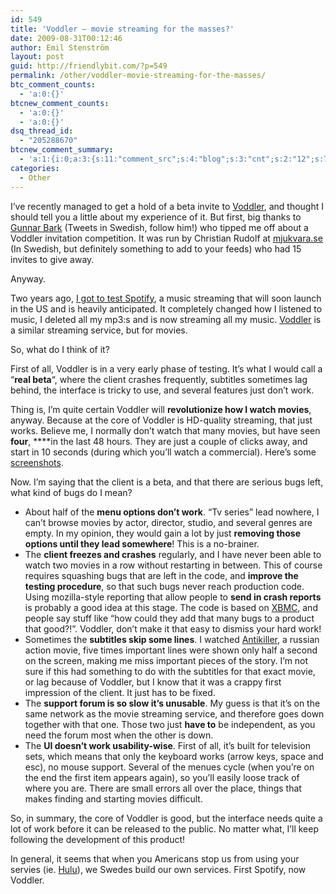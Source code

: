 ```yaml
---
id: 549
title: 'Voddler – movie streaming for the masses?'
date: 2009-08-31T00:12:46
author: Emil Stenström
layout: post
guid: http://friendlybit.com/?p=549
permalink: /other/voddler-movie-streaming-for-the-masses/
btc_comment_counts:
  - 'a:0:{}'
btcnew_comment_counts:
  - 'a:0:{}'
  - 'a:0:{}'
dsq_thread_id:
  - "205288670"
btcnew_comment_summary:
  - 'a:1:{i:0;a:3:{s:11:"comment_src";s:4:"blog";s:3:"cnt";s:2:"12";s:7:"enabled";s:1:"0";}}'
categories:
  - Other
---
```

I&#8217;ve recently managed to get a hold of a beta invite to [Voddler](http://www.voddler.com/), and thought I should tell you a little about my experience of it. But first, big thanks to [Gunnar Bark](http://twitter.com/GunnarBark) (Tweets in Swedish, follow him!) who tipped me off about a Voddler invitation competition. It was run by Christian Rudolf at [mjukvara.se](http://www.mjukvara.se/blogg/) (In Swedish, but definitely something to add to your feeds) who had 15 invites to give away.

Anyway.

Two years ago, [I got to test Spotify](/other/spotify-is-a-lot-like/), a music streaming that will soon launch in the US and is heavily anticipated. It completely changed how I listened to music, I deleted all my mp3:s and is now streaming all my music. [Voddler](http://www.voddler.com/) is a similar streaming service, but for movies.

So, what do I think of it?

First of all, Voddler is in a very early phase of testing. It&#8217;s what I would call a &#8220;**real beta**&#8220;, where the client crashes frequently, subtitles sometimes lag behind, the interface is tricky to use, and several features just don&#8217;t work.

Thing is, I&#8217;m quite certain Voddler will **revolutionize how I watch movies**, anyway. Because at the core of Voddler is HD-quality streaming, that just works. Believe me, I normally don&#8217;t watch that many movies, but have seen **four**, ****in the last 48 hours. They are just a couple of clicks away, and start in 10 seconds (during which you&#8217;ll watch a commercial). Here&#8217;s some [screenshots](http://pappmaskin.no/2009/07/voddler-screenshots-and-details/).

Now. I&#8217;m saying that the client is a beta, and that there are serious bugs left, what kind of bugs do I mean?

  * About half of the **menu options don&#8217;t work**. &#8220;Tv series&#8221; lead nowhere, I can&#8217;t browse movies by actor, director, studio, and several genres are empty. In my opinion, they would gain a lot by just **removing those options until they lead somewhere**! This is a no-brainer.
  * The **client freezes and crashes** regularly, and I have never been able to watch two movies in a row without restarting in between. This of course requires squashing bugs that are left in the code, and **improve the testing procedure**, so that such bugs never reach production code. Using mozilla-style reporting that allow people to **send in crash reports** is probably a good idea at this stage. The code is based on [XBMC](http://en.wikipedia.org/wiki/XBMC), and people say stuff like &#8220;how could they add that many bugs to a product that good?!&#8221;. Voddler, don&#8217;t make it that easy to dismiss your hard work!
  * Sometimes the **subtitles skip some lines**. I watched [Antikiller](http://www.imdb.com/title/tt0325005/), a russian action movie, five times important lines were shown only half a second on the screen, making me miss important pieces of the story. I&#8217;m not sure if this had something to do with the subtitles for that exact movie, or lag because of Voddler, but I know that it was a crappy first impression of the client. It just has to be fixed.
  * The **support forum is so slow it&#8217;s unusable**. My guess is that it&#8217;s on the same network as the movie streaming service, and therefore goes down together with that one. Those two just **have to** be independent, as you need the forum most when the other is down.
  * The **UI doesn&#8217;t work usability-wise**. First of all, it&#8217;s built for television sets, which means that only the keyboard works (arrow keys, space and esc), no mouse support. Several of the menues cycle (when you&#8217;re on the end the first item appears again), so you&#8217;ll easily loose track of where you are. There are small errors all over the place, things that makes finding and starting movies difficult.

So, in summary, the core of Voddler is good, but the interface needs quite a lot of work before it can be released to the public. No matter what, I&#8217;ll keep following the development of this product!

In general, it seems that when you Americans stop us from using your servies (ie. [Hulu](http://www.voddler.com)), we Swedes build our own services. First Spotify, now Voddler.
